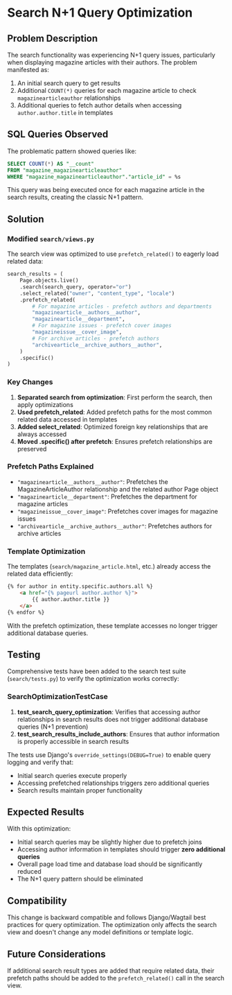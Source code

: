 # Search N+1 Query Optimization

## Problem Description

The search functionality was experiencing N+1 query issues, particularly when displaying magazine articles with their authors. The problem manifested as:

1. An initial search query to get results
2. Additional `COUNT(*)` queries for each magazine article to check `magazinearticleauthor` relationships
3. Additional queries to fetch author details when accessing `author.author.title` in templates

## SQL Queries Observed

The problematic pattern showed queries like:
```sql
SELECT COUNT(*) AS "__count"
FROM "magazine_magazinearticleauthor"
WHERE "magazine_magazinearticleauthor"."article_id" = %s
```

This query was being executed once for each magazine article in the search results, creating the classic N+1 pattern.

## Solution

### Modified `search/views.py`

The search view was optimized to use `prefetch_related()` to eagerly load related data:

```python
search_results = (
    Page.objects.live()
    .search(search_query, operator="or")
    .select_related("owner", "content_type", "locale")
    .prefetch_related(
        # For magazine articles - prefetch authors and departments
        "magazinearticle__authors__author",
        "magazinearticle__department",
        # For magazine issues - prefetch cover images
        "magazineissue__cover_image",
        # For archive articles - prefetch authors
        "archivearticle__archive_authors__author",
    )
    .specific()
)
```

### Key Changes

1. **Separated search from optimization**: First perform the search, then apply optimizations
2. **Used prefetch_related**: Added prefetch paths for the most common related data accessed in templates
3. **Added select_related**: Optimized foreign key relationships that are always accessed
4. **Moved .specific() after prefetch**: Ensures prefetch relationships are preserved

### Prefetch Paths Explained

- `"magazinearticle__authors__author"`: Prefetches the MagazineArticleAuthor relationship and the related author Page object
- `"magazinearticle__department"`: Prefetches the department for magazine articles
- `"magazineissue__cover_image"`: Prefetches cover images for magazine issues
- `"archivearticle__archive_authors__author"`: Prefetches authors for archive articles

### Template Optimization

The templates (`search/magazine_article.html`, etc.) already access the related data efficiently:

```html
{% for author in entity.specific.authors.all %}
    <a href="{% pageurl author.author %}">
        {{ author.author.title }}
    </a>
{% endfor %}
```

With the prefetch optimization, these template accesses no longer trigger additional database queries.

## Testing

Comprehensive tests have been added to the search test suite (`search/tests.py`) to verify the optimization works correctly:

### SearchOptimizationTestCase

1. **test_search_query_optimization**: Verifies that accessing author relationships in search results does not trigger additional database queries (N+1 prevention)
2. **test_search_results_include_authors**: Ensures that author information is properly accessible in search results

The tests use Django's `override_settings(DEBUG=True)` to enable query logging and verify that:
- Initial search queries execute properly
- Accessing prefetched relationships triggers zero additional queries
- Search results maintain proper functionality

## Expected Results

With this optimization:

- Initial search queries may be slightly higher due to prefetch joins
- Accessing author information in templates should trigger **zero additional queries**
- Overall page load time and database load should be significantly reduced
- The N+1 query pattern should be eliminated

## Compatibility

This change is backward compatible and follows Django/Wagtail best practices for query optimization. The optimization only affects the search view and doesn't change any model definitions or template logic.

## Future Considerations

If additional search result types are added that require related data, their prefetch paths should be added to the `prefetch_related()` call in the search view.
